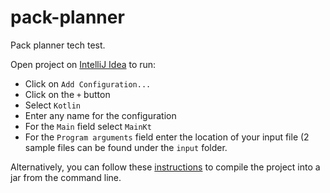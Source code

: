# pack-planner
Pack planner tech test.

Open project on [IntelliJ Idea](https://www.jetbrains.com/idea/) to run:
- Click on `Add Configuration...`
- Click on the `+` button
- Select `Kotlin`
- Enter any name for the configuration
- For the `Main` field select `MainKt`
- For the `Program arguments` field enter the location of your input file (2 sample files can be found under the `input` folder.

Alternatively, you can follow these [instructions](https://kotlinlang.org/docs/tutorials/command-line.html) to compile the project into a jar from the command line.
